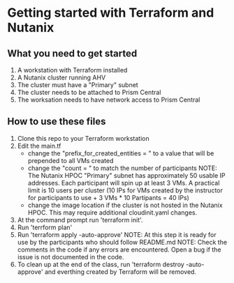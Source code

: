 # Getting started with Terraform and Nutanix

## What you need to get started
1. A workstation with Terraform installed
2. A Nutanix cluster running AHV
3. The cluster must have a "Primary" subnet
4. The cluster needs to be attached to Prism Central
5. The worksation needs to have network access to Prism Central

## How to use these files
1. Clone this repo to your Terraform workstation
3. Edit the main.tf
   - change the "prefix_for_created_entities = " to a value that will be prepended to all VMs created 
   - change the "count = " to match the number of participants
         NOTE: The Nutanix HPOC "Primary" subnet has approximately 50 usable IP addresses.  Each participant will spin up at least 3 VMs.  A practical limit is 10 users per cluster (10 IPs for VMs created by the instructor for participants to use + 3 VMs * 10 Partipants = 40 IPs)
   - change the image location if the cluster is not hosted in the Nutanix HPOC.  This may require additional cloudinit.yaml changes.
4. At the command prompt run 'terraform init'.  
5. Run 'terrform plan'
6. Run 'terraform apply -auto-approve'
NOTE: At this step it is ready for use by the participants who should follow README.md
NOTE: Check the comments in the code if any errors are encountered.  Open a bug if the issue is not documented in the code.
7. To clean up at the end of the class, run 'terraform destroy -auto-approve' and everthing created by Terraform will be removed.  